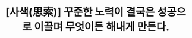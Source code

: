 ---
title: "[사색(思索)] 꾸준한 노력이 결국은 성공으로 이끌며 무엇이든 해내게 만든다."
excerpt: ""

categories:
    - 사색(思索)
tags:
    - 사색(思索)
last_modified_at: 2022-11-18 00:19:40 +0900
---